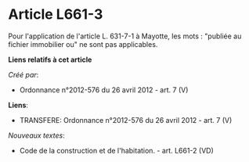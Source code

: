 # Article L661-3

Pour l'application de l'article L. 631-7-1 à Mayotte, les mots : "publiée au fichier immobilier ou" ne sont pas applicables.

**Liens relatifs à cet article**

_Créé par_:

  - Ordonnance n°2012-576 du 26 avril 2012 - art. 7 (V)

**Liens**:

  - TRANSFERE: Ordonnance n°2012-576 du 26 avril 2012 - art. 7 (V)

_Nouveaux textes_:

  - Code de la construction et de l'habitation. - art. L661-2 (VD)
